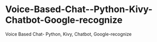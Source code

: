 # Voice-Based-Chat--Python-Kivy-Chatbot-Google-recognize
Voice Based Chat- Python, Kivy, Chatbot, Google-recognize
